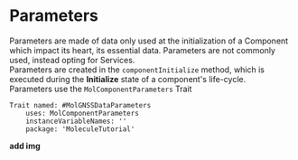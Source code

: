# Parameters
Parameters are made of data only used at the initialization of a Component which impact its heart, its essential data.
Parameters are not commonly used, instead opting for Services. \
Parameters are created in the `componentInitialize` method, which is executed during the **Initialize** state of a component's life-cycle. \
Parameters use the `MolComponentParameters` Trait
```smalltalk
Trait named: #MolGNSSDataParameters
	uses: MolComponentParameters
	instanceVariableNames: ''
	package: 'MoleculeTutorial'
```

**add img**
